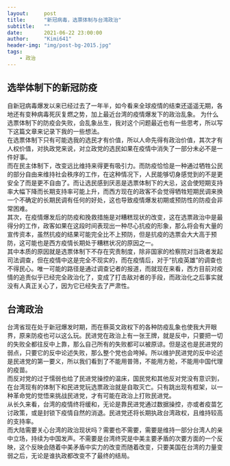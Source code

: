 ```yaml
---
layout:     post
title:      "新冠病毒，选票体制与台湾政治"
subtitle:   ""
date:       2021-06-22 23:00:00
author:     "Kimi641"
header-img: "img/post-bg-2015.jpg"
tags:
    - 政治
---
```

## 选举体制下的新冠防疫
自新冠病毒爆发以来已经过去了一年半，如今看来全球疫情的结束还遥遥无期，各地还有变种病毒死灰复燃之势，加上最近台湾的疫情爆发下的政治乱象。
为什么选票体制下的防疫会失败，会乱象丛生，我对这个问题最近也有一些思考，所以写下这篇文章来记录下我的一些想法。  
在选票体制下只有可能选我的选民才有价值，所以人命先得有政治价值，其次才有人权价值，对执政党来说，对立政党的选民如果在疫情中消失了一部分未必不是一件好事。  
而在民主体制下，改变远比维持来得更有吸引力。而防疫恰恰是一种通过牺牲公民的部分自由来维持社会秩序的工作，在这种情况下，人民能够切身感觉到的不是更安全了而是更不自由了。而让选民感到厌恶是选票体制下的大忌，这会使短期支持率大幅下降而长期支持率可能上升，而西方现在的政客不会觉得牺牲短期民调来换一个不确定的长期民调有任何的好处，这也导致疫情爆发初期或预防性的防疫会非常困难。  
其次，在疫情爆发后的防疫和挽救措施是对糟糕现状的改变，这在选票政治中是最得分的工作，政客如果在这段时间表现出一种尽心抗疫的形象，那么将会有大量的宣传资本，虽然抗疫的结果可能完全比不上预防，但是抗疫的选票会大大高于预防，这可能也是西方疫情长期处于糟糕状况的原因之一。  
其中本质的原因就是选票体制下不存在究责制度，除非国家的检察院对当政者发起司法调查，但在疫情中这是完全不现实的，而在疫情后，对于“抗疫英雄”的调查也不得民心。唯一可能的路径是通过调查记者的报道，而就现在来看，西方目前对疫情的追责似乎已经完全政治化了，变成了打击敌对者的手段，而政治化之后事实就没有人真正关心了，因为它已经失去了严肃性。  

## 台湾政治
台湾省现在处于新冠爆发时期，而在蔡英文政权下的各种防疫乱象也使我大开眼界，原来防疫也可以这么玩。民进党在政治上有一张王牌，就是反中，只要把一切的失败全都往反中上靠，那么自己所有的失败都可以被原谅。但是这也是民进党的弱点，只要它的反中论述失败，那么整个党也会垮掉。所以维护民进党的反中论述是民进党的第一要义，所以我们看到了不能用普筛，不能用方舱，不能用中国代理的疫苗。  
而反对党的过于懦弱也给了民进党操控的温床，国民党和其他反对党没有意识到，在台湾现有的体制下和民进党玩选票政治就是自取灭亡。只有跳出现有框架，以一种革命党的觉悟来挑战民进党，才有可能在政治上打败民进党。  
从长久来看，台湾的疫情终将缓和，无论是靠民进党通过数据操控，亦或者疫苗乞讨政策，或是封锁下疫情自然的消退。民进党还将长期执政台湾政权，且维持较高的支持率。  
而大陆需要关心台湾的政治现状吗？需要也不需要，需要是维持一部分台湾人的亲中立场，持续为中国发声。不需要是台湾终究是中美主要矛盾的次要方面的一个反映，这个反映会随着中美矛盾中实力的改变而随着改变，只要美国在台湾的力量变弱之后，无论是谁执政都改变不了最终的结局。